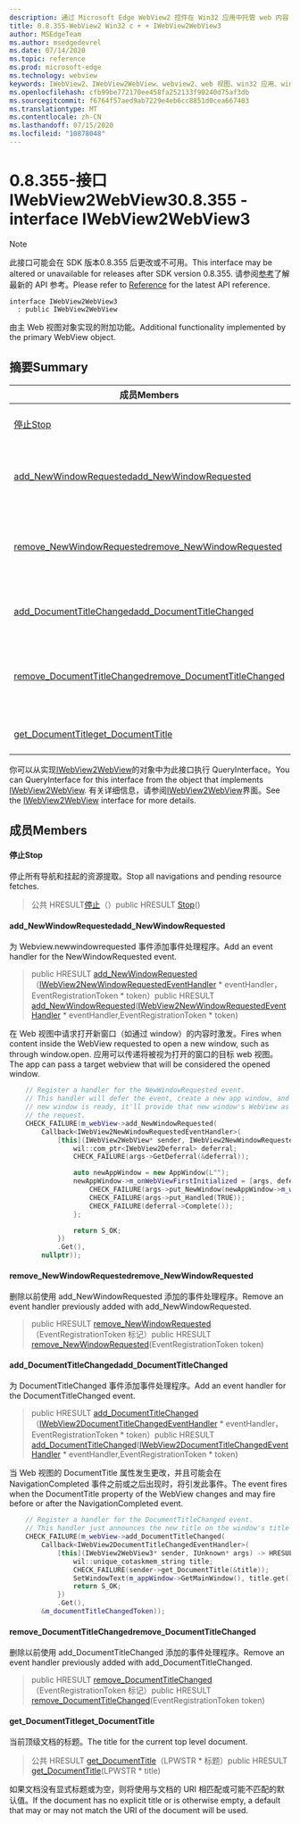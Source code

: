 ```yaml
---
description: 通过 Microsoft Edge WebView2 控件在 Win32 应用中托管 web 内容
title: 0.8.355-WebView2 Win32 c + + IWebView2WebView3
author: MSEdgeTeam
ms.author: msedgedevrel
ms.date: 07/14/2020
ms.topic: reference
ms.prod: microsoft-edge
ms.technology: webview
keywords: IWebView2、IWebView2WebView、webview2、web 视图、win32 应用、win32、edge
ms.openlocfilehash: cfb99be772170ee458fa252133f90240d75af3db
ms.sourcegitcommit: f6764f57aed9ab7229e4eb6cc8851d0cea667403
ms.translationtype: MT
ms.contentlocale: zh-CN
ms.lasthandoff: 07/15/2020
ms.locfileid: "10878048"
---
```

# <span data-ttu-id="9cf75-104">0.8.355-接口 IWebView2WebView3</span><span class="sxs-lookup"><span data-stu-id="9cf75-104">0.8.355 - interface IWebView2WebView3</span></span> 

> [!NOTE]
> <span data-ttu-id="9cf75-105">此接口可能会在 SDK 版本0.8.355 后更改或不可用。</span><span class="sxs-lookup"><span data-stu-id="9cf75-105">This interface may be altered or unavailable for releases after SDK version 0.8.355.</span></span> <span data-ttu-id="9cf75-106">请参阅[参考](../../../webview2-api-reference.md)了解最新的 API 参考。</span><span class="sxs-lookup"><span data-stu-id="9cf75-106">Please refer to [Reference](../../../webview2-api-reference.md) for the latest API reference.</span></span>

```
interface IWebView2WebView3
  : public IWebView2WebView
```

<span data-ttu-id="9cf75-107">由主 Web 视图对象实现的附加功能。</span><span class="sxs-lookup"><span data-stu-id="9cf75-107">Additional functionality implemented by the primary WebView object.</span></span>

## <span data-ttu-id="9cf75-108">摘要</span><span class="sxs-lookup"><span data-stu-id="9cf75-108">Summary</span></span>

 <span data-ttu-id="9cf75-109">成员</span><span class="sxs-lookup"><span data-stu-id="9cf75-109">Members</span></span>                        | <span data-ttu-id="9cf75-110">描述</span><span class="sxs-lookup"><span data-stu-id="9cf75-110">Descriptions</span></span>
--------------------------------|---------------------------------------------
[<span data-ttu-id="9cf75-111">停止</span><span class="sxs-lookup"><span data-stu-id="9cf75-111">Stop</span></span>](#stop) | <span data-ttu-id="9cf75-112">停止所有导航和挂起的资源提取。</span><span class="sxs-lookup"><span data-stu-id="9cf75-112">Stop all navigations and pending resource fetches.</span></span>
[<span data-ttu-id="9cf75-113">add_NewWindowRequested</span><span class="sxs-lookup"><span data-stu-id="9cf75-113">add_NewWindowRequested</span></span>](#add_newwindowrequested) | <span data-ttu-id="9cf75-114">为 Webview.newwindowrequested 事件添加事件处理程序。</span><span class="sxs-lookup"><span data-stu-id="9cf75-114">Add an event handler for the NewWindowRequested event.</span></span>
[<span data-ttu-id="9cf75-115">remove_NewWindowRequested</span><span class="sxs-lookup"><span data-stu-id="9cf75-115">remove_NewWindowRequested</span></span>](#remove_newwindowrequested) | <span data-ttu-id="9cf75-116">删除以前使用 add_NewWindowRequested 添加的事件处理程序。</span><span class="sxs-lookup"><span data-stu-id="9cf75-116">Remove an event handler previously added with add_NewWindowRequested.</span></span>
[<span data-ttu-id="9cf75-117">add_DocumentTitleChanged</span><span class="sxs-lookup"><span data-stu-id="9cf75-117">add_DocumentTitleChanged</span></span>](#add_documenttitlechanged) | <span data-ttu-id="9cf75-118">为 DocumentTitleChanged 事件添加事件处理程序。</span><span class="sxs-lookup"><span data-stu-id="9cf75-118">Add an event handler for the DocumentTitleChanged event.</span></span>
[<span data-ttu-id="9cf75-119">remove_DocumentTitleChanged</span><span class="sxs-lookup"><span data-stu-id="9cf75-119">remove_DocumentTitleChanged</span></span>](#remove_documenttitlechanged) | <span data-ttu-id="9cf75-120">删除以前使用 add_DocumentTitleChanged 添加的事件处理程序。</span><span class="sxs-lookup"><span data-stu-id="9cf75-120">Remove an event handler previously added with add_DocumentTitleChanged.</span></span>
[<span data-ttu-id="9cf75-121">get_DocumentTitle</span><span class="sxs-lookup"><span data-stu-id="9cf75-121">get_DocumentTitle</span></span>](#get_documenttitle) | <span data-ttu-id="9cf75-122">当前顶级文档的标题。</span><span class="sxs-lookup"><span data-stu-id="9cf75-122">The title for the current top level document.</span></span>

<span data-ttu-id="9cf75-123">你可以从实现[IWebView2WebView](IWebView2WebView.md)的对象中为此接口执行 QueryInterface。</span><span class="sxs-lookup"><span data-stu-id="9cf75-123">You can QueryInterface for this interface from the object that implements [IWebView2WebView](IWebView2WebView.md).</span></span> <span data-ttu-id="9cf75-124">有关详细信息，请参阅[IWebView2WebView](IWebView2WebView.md)界面。</span><span class="sxs-lookup"><span data-stu-id="9cf75-124">See the [IWebView2WebView](IWebView2WebView.md) interface for more details.</span></span>

## <span data-ttu-id="9cf75-125">成员</span><span class="sxs-lookup"><span data-stu-id="9cf75-125">Members</span></span>

#### <span data-ttu-id="9cf75-126">停止</span><span class="sxs-lookup"><span data-stu-id="9cf75-126">Stop</span></span> 

<span data-ttu-id="9cf75-127">停止所有导航和挂起的资源提取。</span><span class="sxs-lookup"><span data-stu-id="9cf75-127">Stop all navigations and pending resource fetches.</span></span>

> <span data-ttu-id="9cf75-128">公共 HRESULT[停止](#stop)（）</span><span class="sxs-lookup"><span data-stu-id="9cf75-128">public HRESULT [Stop](#stop)()</span></span>

#### <span data-ttu-id="9cf75-129">add_NewWindowRequested</span><span class="sxs-lookup"><span data-stu-id="9cf75-129">add_NewWindowRequested</span></span> 

<span data-ttu-id="9cf75-130">为 Webview.newwindowrequested 事件添加事件处理程序。</span><span class="sxs-lookup"><span data-stu-id="9cf75-130">Add an event handler for the NewWindowRequested event.</span></span>

> <span data-ttu-id="9cf75-131">public HRESULT [add_NewWindowRequested](#add_newwindowrequested)（[IWebView2NewWindowRequestedEventHandler](IWebView2NewWindowRequestedEventHandler.md) \* eventHandler，EventRegistrationToken \* token）</span><span class="sxs-lookup"><span data-stu-id="9cf75-131">public HRESULT [add_NewWindowRequested](#add_newwindowrequested)([IWebView2NewWindowRequestedEventHandler](IWebView2NewWindowRequestedEventHandler.md) \* eventHandler,EventRegistrationToken \* token)</span></span>

<span data-ttu-id="9cf75-132">在 Web 视图中请求打开新窗口（如通过 window）的内容时激发。</span><span class="sxs-lookup"><span data-stu-id="9cf75-132">Fires when content inside the WebView requested to open a new window, such as through window.open.</span></span> <span data-ttu-id="9cf75-133">应用可以传递将被视为打开的窗口的目标 web 视图。</span><span class="sxs-lookup"><span data-stu-id="9cf75-133">The app can pass a target webview that will be considered the opened window.</span></span>

```cpp
    // Register a handler for the NewWindowRequested event.
    // This handler will defer the event, create a new app window, and then once the
    // new window is ready, it'll provide that new window's WebView as the response to
    // the request.
    CHECK_FAILURE(m_webView->add_NewWindowRequested(
        Callback<IWebView2NewWindowRequestedEventHandler>(
            [this](IWebView2WebView* sender, IWebView2NewWindowRequestedEventArgs* args) {
                wil::com_ptr<IWebView2Deferral> deferral;
                CHECK_FAILURE(args->GetDeferral(&deferral));

                auto newAppWindow = new AppWindow(L"");
                newAppWindow->m_onWebViewFirstInitialized = [args, deferral, newAppWindow]() {
                    CHECK_FAILURE(args->put_NewWindow(newAppWindow->m_webView.get()));
                    CHECK_FAILURE(args->put_Handled(TRUE));
                    CHECK_FAILURE(deferral->Complete());
                };

                return S_OK;
            })
            .Get(),
        nullptr));
```

#### <span data-ttu-id="9cf75-134">remove_NewWindowRequested</span><span class="sxs-lookup"><span data-stu-id="9cf75-134">remove_NewWindowRequested</span></span> 

<span data-ttu-id="9cf75-135">删除以前使用 add_NewWindowRequested 添加的事件处理程序。</span><span class="sxs-lookup"><span data-stu-id="9cf75-135">Remove an event handler previously added with add_NewWindowRequested.</span></span>

> <span data-ttu-id="9cf75-136">public HRESULT [remove_NewWindowRequested](#remove_newwindowrequested)（EventRegistrationToken 标记）</span><span class="sxs-lookup"><span data-stu-id="9cf75-136">public HRESULT [remove_NewWindowRequested](#remove_newwindowrequested)(EventRegistrationToken token)</span></span>

#### <span data-ttu-id="9cf75-137">add_DocumentTitleChanged</span><span class="sxs-lookup"><span data-stu-id="9cf75-137">add_DocumentTitleChanged</span></span> 

<span data-ttu-id="9cf75-138">为 DocumentTitleChanged 事件添加事件处理程序。</span><span class="sxs-lookup"><span data-stu-id="9cf75-138">Add an event handler for the DocumentTitleChanged event.</span></span>

> <span data-ttu-id="9cf75-139">public HRESULT [add_DocumentTitleChanged](#add_documenttitlechanged)（[IWebView2DocumentTitleChangedEventHandler](IWebView2DocumentTitleChangedEventHandler.md) \* eventHandler，EventRegistrationToken \* token）</span><span class="sxs-lookup"><span data-stu-id="9cf75-139">public HRESULT [add_DocumentTitleChanged](#add_documenttitlechanged)([IWebView2DocumentTitleChangedEventHandler](IWebView2DocumentTitleChangedEventHandler.md) \* eventHandler,EventRegistrationToken \* token)</span></span>

<span data-ttu-id="9cf75-140">当 Web 视图的 DocumentTitle 属性发生更改，并且可能会在 NavigationCompleted 事件之前或之后出现时，将引发此事件。</span><span class="sxs-lookup"><span data-stu-id="9cf75-140">The event fires when the DocumentTitle property of the WebView changes and may fire before or after the NavigationCompleted event.</span></span>

```cpp
    // Register a handler for the DocumentTitleChanged event.
    // This handler just announces the new title on the window's title bar.
    CHECK_FAILURE(m_webView->add_DocumentTitleChanged(
        Callback<IWebView2DocumentTitleChangedEventHandler>(
            [this](IWebView2WebView3* sender, IUnknown* args) -> HRESULT {
                wil::unique_cotaskmem_string title;
                CHECK_FAILURE(sender->get_DocumentTitle(&title));
                SetWindowText(m_appWindow->GetMainWindow(), title.get());
                return S_OK;
            })
            .Get(),
        &m_documentTitleChangedToken));
```

#### <span data-ttu-id="9cf75-141">remove_DocumentTitleChanged</span><span class="sxs-lookup"><span data-stu-id="9cf75-141">remove_DocumentTitleChanged</span></span> 

<span data-ttu-id="9cf75-142">删除以前使用 add_DocumentTitleChanged 添加的事件处理程序。</span><span class="sxs-lookup"><span data-stu-id="9cf75-142">Remove an event handler previously added with add_DocumentTitleChanged.</span></span>

> <span data-ttu-id="9cf75-143">public HRESULT [remove_DocumentTitleChanged](#remove_documenttitlechanged)（EventRegistrationToken 标记）</span><span class="sxs-lookup"><span data-stu-id="9cf75-143">public HRESULT [remove_DocumentTitleChanged](#remove_documenttitlechanged)(EventRegistrationToken token)</span></span>

#### <span data-ttu-id="9cf75-144">get_DocumentTitle</span><span class="sxs-lookup"><span data-stu-id="9cf75-144">get_DocumentTitle</span></span> 

<span data-ttu-id="9cf75-145">当前顶级文档的标题。</span><span class="sxs-lookup"><span data-stu-id="9cf75-145">The title for the current top level document.</span></span>

> <span data-ttu-id="9cf75-146">公共 HRESULT [get_DocumentTitle](#get_documenttitle)（LPWSTR \* 标题）</span><span class="sxs-lookup"><span data-stu-id="9cf75-146">public HRESULT [get_DocumentTitle](#get_documenttitle)(LPWSTR \* title)</span></span>

<span data-ttu-id="9cf75-147">如果文档没有显式标题或为空，则将使用与文档的 URI 相匹配或可能不匹配的默认值。</span><span class="sxs-lookup"><span data-stu-id="9cf75-147">If the document has no explicit title or is otherwise empty, a default that may or may not match the URI of the document will be used.</span></span>

